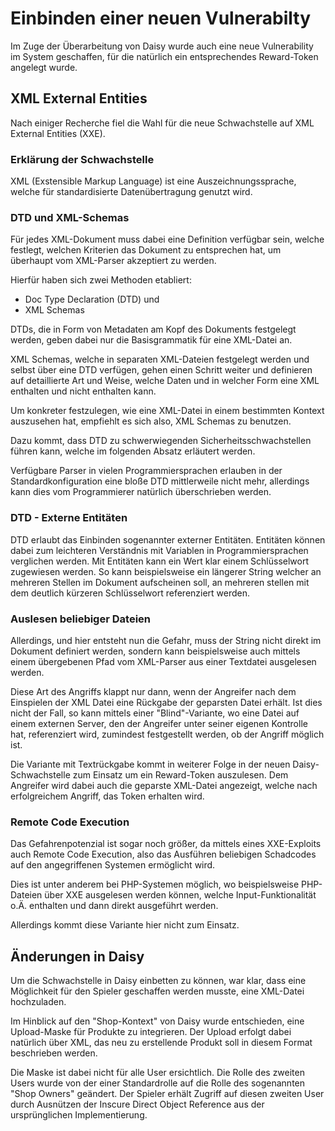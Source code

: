 # Einbinden einer neuen Vulnerabilty

Im Zuge der Überarbeitung von Daisy wurde auch eine neue Vulnerability im System geschaffen, für die natürlich ein entsprechendes Reward-Token angelegt wurde.

## XML External Entities
Nach einiger Recherche fiel die Wahl für die neue Schwachstelle auf XML External Entities (XXE).

### Erklärung der Schwachstelle
XML (Exstensible Markup Language) ist eine Auszeichnungssprache, welche für standardisierte Datenübertragung genutzt wird.

### DTD und XML-Schemas

Für jedes XML-Dokument muss dabei eine Definition verfügbar sein, welche festlegt, welchen Kriterien das Dokument zu entsprechen hat, um überhaupt vom XML-Parser akzeptiert zu werden.

Hierfür haben sich zwei Methoden etabliert:

 - Doc Type Declaration (DTD) und
 - XML Schemas

DTDs, die in Form von Metadaten am Kopf des Dokuments festgelegt werden, geben dabei nur die Basisgrammatik für eine XML-Datei an.

XML Schemas, welche in separaten XML-Dateien festgelegt werden und selbst über eine DTD verfügen, gehen einen Schritt weiter und definieren auf detaillierte Art und Weise, welche Daten und in welcher Form eine XML enthalten und nicht enthalten kann.

Um konkreter festzulegen, wie eine XML-Datei in einem bestimmten Kontext auszusehen hat, empfiehlt es sich also, XML Schemas zu benutzen.

Dazu kommt, dass DTD zu schwerwiegenden Sicherheitsschwachstellen führen kann, welche im folgenden Absatz erläutert werden.

Verfügbare Parser in vielen Programmiersprachen erlauben in der Standardkonfiguration eine bloße DTD mittlerweile nicht mehr, allerdings kann dies vom Programmierer natürlich überschrieben werden.

### DTD - Externe Entitäten

DTD erlaubt das Einbinden sogenannter externer Entitäten. Entitäten können dabei zum leichteren Verständnis mit Variablen in Programmiersprachen verglichen werden. Mit Entitäten kann ein Wert klar einem Schlüsselwort zugewiesen werden. So kann beispielsweise ein längerer String welcher an mehreren Stellen im Dokument aufscheinen soll, an mehreren stellen mit dem deutlich kürzeren Schlüsselwort referenziert werden.

### Auslesen beliebiger Dateien

Allerdings, und hier entsteht nun die Gefahr, muss der String nicht direkt im Dokument definiert werden, sondern kann beispielsweise auch mittels einem übergebenen Pfad vom XML-Parser aus einer Textdatei ausgelesen werden.

Diese Art des Angriffs klappt nur dann, wenn der Angreifer nach dem Einspielen der XML Datei eine Rückgabe der geparsten Datei erhält. Ist dies nicht der Fall, so kann mittels einer "Blind"-Variante, wo eine Datei auf einem externen Server, den der Angreifer unter seiner eigenen Kontrolle hat, referenziert wird, zumindest festgestellt werden, ob der Angriff möglich ist.

Die Variante mit Textrückgabe kommt in weiterer Folge in der neuen Daisy-Schwachstelle zum Einsatz um ein Reward-Token auszulesen. Dem Angreifer wird dabei auch die geparste XML-Datei angezeigt, welche nach erfolgreichem Angriff, das Token erhalten wird.

### Remote Code Execution

Das Gefahrenpotenzial ist sogar noch größer, da mittels eines XXE-Exploits auch Remote Code Execution, also das Ausführen beliebigen Schadcodes auf den angegriffenen Systemen ermöglicht wird.

Dies ist unter anderem bei PHP-Systemen möglich, wo beispielsweise PHP-Dateien über XXE ausgelesen werden können, welche Input-Funktionalität o.Ä. enthalten und dann direkt ausgeführt werden.

Allerdings kommt diese Variante hier nicht zum Einsatz.

## Änderungen in Daisy

Um die Schwachstelle in Daisy einbetten zu können, war klar, dass eine Möglichkeit für den Spieler geschaffen werden musste, eine XML-Datei hochzuladen.

Im Hinblick auf den "Shop-Kontext" von Daisy wurde entschieden, eine Upload-Maske für Produkte zu integrieren. Der Upload erfolgt dabei natürlich über XML, das neu zu erstellende Produkt soll in diesem Format beschrieben werden.

Die Maske ist dabei nicht für alle User ersichtlich. Die Rolle des zweiten Users wurde von der einer Standardrolle auf die Rolle des sogenannten "Shop Owners" geändert. Der Spieler erhält Zugriff auf diesen zweiten User durch Ausnützen der Inscure Direct Object Reference aus der ursprünglichen Implementierung.


